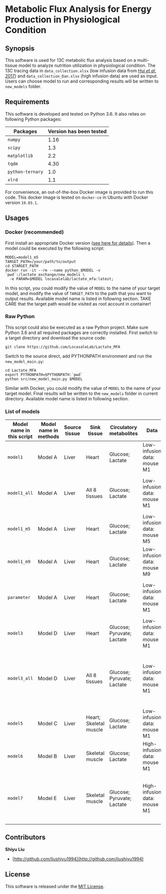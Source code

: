 # Metabolic Flux Analysis for Energy Production in Physiological Condition

## Synopsis

This software is used for 13C metabolic flux analysis based on a multi-tissue model to analyze nutrition utilization in physiological condition. The 13C tracing data in `data_collection.xlsx` (low infusion data from [Hui *et al*, 2017](https://doi.org/10.1038/nature24057)) and `data_collection_Dan.xlsx` (high infusion data) are used as input. Users can choose model to run and corresponding results will be written to `new_models` folder. 

## Requirements

This software is developed and tested on Python 3.6. It also relies on following Python packages:

|   Packages |  Version has been tested |
|  ----  | ----  |
| `numpy`  | 1.16 |
| `scipy`  | 1.3 |
| `matplotlib`  | 2.2 |
| `tqdm`  | 4.30 |
| `python-ternary`  | 1.0 |
| `xlrd`  | 1.1 |

For convenience, an out-of-the-box Docker image is provided to run this code. This docker image is tested on `docker-ce` in Ubuntu with Docker version `19.03.1`.

## Usages

### Docker (recommended)
First install an appropriate Docker version ([see here for details](https://docs.docker.com/install/)). Then a model could be executed by the following script:

```shell script
MODEL=model1_m5
TARGET_PATH=/your/path/to/output
cd $TARGET_PATH
docker run -it --rm --name python_$MODEL -v `pwd`:/lactate_exchange/new_models \
  -e PARAM=$MODEL locasalelab/lactate_mfa:latest;
```

In this script, you could modify the value of `MODEL` to the name of your target model, and modify the value of `TARGET_PATH` to the path that you want to output results. Available model name is listed in following section. TAKE CARE that the target path would be visited as root account in container! 

### Raw Python

This script could also be executed as a raw Python project. Make sure Python 3.6 and all required packages are correctly installed. First switch to a target directory and download the source code:

```shell script
git clone https://github.com/LocasaleLab/Lactate_MFA
```

Switch to the source direct, add PYTHONPATH environment and run the `new_model_main.py`:

```shell script
cd Lactate_MFA
export PYTHONPATH=$PYTHONPATH:`pwd`
python src/new_model_main.py $MODEL
```

Similar with Docker, you could modify the value of `MODEL` to the name of your target model. Final results will be written to the `new_models` folder in current directory. Available model name is listed in following section.

### List of models

|   Model name in this script |  Model name in methods | Source tissue | Sink tissue | Circulatory metabolites| Data |  Description |
|  ----  | ----  |  ----  |  ----  | ----  |  ----  |  ----  |
| `model1`  | Model A | Liver | Heart | Glucose; Lactate | Low-infusion data: mouse M1 | Basic two-tissue model. |
| `model1_all`  | Model A | Liver | All 8 tissues | Glucose; Lactate | Low-infusion data: mouse M1 | Basic two-tissue model with different sink tissues. |
| `model1_m5`  | Model A | Liver | Heart | Glucose; Lactate | Low-infusion data: mouse M5 | Basic two-tissue model with different mouse data |
| `model1_m9`  | Model A | Liver | Heart | Glucose; Lactate | Low-infusion data: mouse M9 | Basic two-tissue model with different mouse data |
| `parameter`  | Model A | Liver | Heart | Glucose; Lactate | Low-infusion data: mouse M1 | Sensitivity analysis of data and other constraint fluxes. |
| `model3`  | Model D | Liver | Heart | Glucose; Pyruvate; Lactate | Low-infusion data: mouse M1 | Two-tissue model with three circulatory metabolites. |
| `model3_all`  | Model D | Liver | All 8 tissues | Glucose; Pyruvate; Lactate | Low-infusion data: mouse M1 | Two-tissue model with three circulatory metabolites and different sink tissues. |
| `model5`  | Model C | Liver | Heart; Skeletal muscle | Glucose; Lactate | Low-infusion data: mouse M1 | Three-tissue model. |
| `model6`  | Model B | Liver | Skeletal muscle | Glucose; Lactate | High-infusion data: mouse M1 | Two-tissue model with high-infusion data. |
| `model7`  | Model E | Liver | Skeletal muscle | Glucose; Pyruvate; Lactate | High-infusion data: mouse M1 | Two-tissue model with three circulatory metabolites and high-infusion data. |


## Contributors

**Shiyu Liu**

+ [http://github.com/liushiyu1994](http://github.com/liushiyu1994)

## License

This software is released under the [MIT License](LICENSE-MIT).
